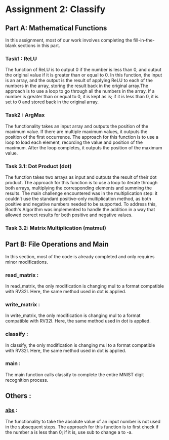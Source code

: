 # Assignment 2: Classify

## Part A: Mathematical Functions
In this assignment, most of our work involves completing the fill-in-the-blank sections in this part.
### Task1 : ReLU
The function of ReLU is to output 0 if the number is less than 0, and output the original value if it is greater than or equal to 0. In this function, the input is an array, and the output is the result of applying ReLU to each of the numbers in the array, storing the result back in the original array.The approach is to use a loop to go through all the numbers in the array. If a number is greater than or equal to 0, it is kept as is; if it is less than 0, it is set to 0 and stored back in the original array.

### Task2 : ArgMax 
The functionality takes an input array and outputs the position of the maximum value. If there are multiple maximum values, it outputs the position of the first occurrence. The approach for this function is to use a loop to load each element, recording the value and position of the maximum. After the loop completes, it outputs the position of the maximum value.

### Task 3.1: Dot Product (dot)
The function takes two arrays as input and outputs the result of their dot product. The approach for this function is to use a loop to iterate through both arrays, multiplying the corresponding elements and summing the results. The main challenge encountered was in the multiplication step: it couldn’t use the standard positive-only multiplication method, as both positive and negative numbers needed to be supported. To address this, Booth's Algorithm was implemented to handle the addition in a way that allowed correct results for both positive and negative values.

### Task 3.2: Matrix Multiplication (matmul)

## Part B: File Operations and Main
In this section, most of the code is already completed and only requires minor modifications.

### read_matrix : 
In read_matrix, the only modification is changing mul to a format compatible with RV32I. Here, the same method used in dot is applied.

### write_matrix : 
In write_matrix, the only modification is changing mul to a format compatible with RV32I. Here, the same method used in dot is applied.

### classify : 
In classify, the only modification is changing mul to a format compatible with RV32I. Here, the same method used in dot is applied.

### main : 
The main function calls classify to complete the entire MNIST digit recognition process.

## Others :
### [abs](https://github.com/annie58221/classify-rv32i/blob/main/src/abs.s) : 
The functionality to take the absolute value of an input number is not used in the subsequent steps. The approach for this function is to first check if the number a is less than 0; if it is, use sub to change a to -a.
